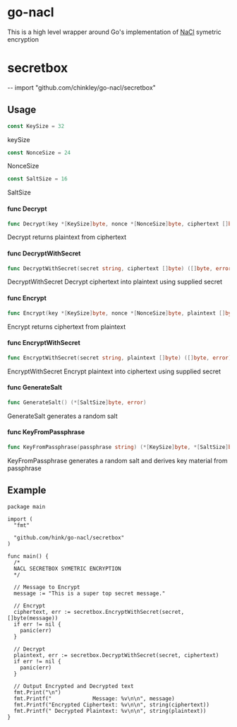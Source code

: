 # go-nacl

This is a high level wrapper around Go's implementation of [NaCl](http://nacl.cr.yp.to/) symetric encryption

# secretbox
--
    import "github.com/chinkley/go-nacl/secretbox"


## Usage

```go
const KeySize = 32
```
keySize

```go
const NonceSize = 24
```
NonceSize

```go
const SaltSize = 16
```
SaltSize

#### func  Decrypt

```go
func Decrypt(key *[KeySize]byte, nonce *[NonceSize]byte, ciphertext []byte) ([]byte, error)
```
Decrypt returns plaintext from ciphertext

#### func  DecryptWithSecret

```go
func DecryptWithSecret(secret string, ciphertext []byte) ([]byte, error)
```
DecryptWithSecret Decrypt ciphertext into plaintext using supplied secret

#### func  Encrypt

```go
func Encrypt(key *[KeySize]byte, nonce *[NonceSize]byte, plaintext []byte) ([]byte, error)
```
Encrypt returns ciphertext from plaintext

#### func  EncryptWithSecret

```go
func EncryptWithSecret(secret string, plaintext []byte) ([]byte, error)
```
EncryptWithSecret Encrypt plaintext into ciphertext using supplied secret

#### func  GenerateSalt

```go
func GenerateSalt() (*[SaltSize]byte, error)
```
GenerateSalt generates a random salt

#### func  KeyFromPassphrase

```go
func KeyFromPassphrase(passphrase string) (*[KeySize]byte, *[SaltSize]byte, error)
```
KeyFromPassphrase generates a random salt and derives key material from
passphrase

## Example

    package main

    import (
      "fmt"

      "github.com/hink/go-nacl/secretbox"
    )

    func main() {
      /*
      NACL SECRETBOX SYMETRIC ENCRYPTION
      */

      // Message to Encrypt
      message := "This is a super top secret message."

      // Encrypt
      ciphertext, err := secretbox.EncryptWithSecret(secret, []byte(message))
      if err != nil {
        panic(err)
      }

      // Decrypt
      plaintext, err := secretbox.DecryptWithSecret(secret, ciphertext)
      if err != nil {
        panic(err)
      }

      // Output Encrypted and Decrypted text
      fmt.Print("\n")
      fmt.Printf("             Message: %v\n\n", message)
      fmt.Printf("Encrypted Ciphertext: %v\n\n", string(ciphertext))
      fmt.Printf(" Decrypted Plaintext: %v\n\n", string(plaintext))
    }
